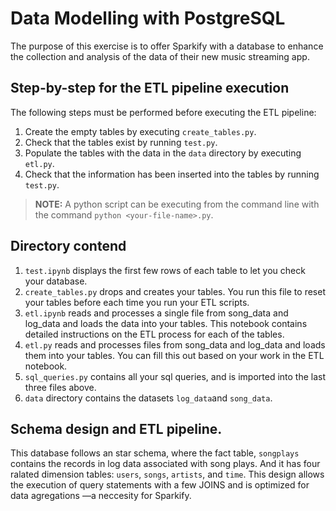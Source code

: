 # Data Modelling with PostgreSQL

The purpose of this exercise is to offer Sparkify with a database to enhance the collection and analysis of the data of their new music streaming app.

## Step-by-step for the ETL pipeline execution

The following steps must be performed before executing the ETL pipeline:

1. Create the empty tables by executing `create_tables.py`.
2. Check that the tables exist by running `test.py`.
3. Populate the tables with the data in the `data` directory by executing `etl.py`.
4. Check that the information has been inserted into the tables by running `test.py`.

> **NOTE:** A python script can be executing from the command line with the command `python <your-file-name>.py`.

## Directory contend

1. `test.ipynb` displays the first few rows of each table to let you check your database.
2. `create_tables.py` drops and creates your tables. You run this file to reset your tables before each time you run your ETL scripts.
3. `etl.ipynb` reads and processes a single file from song_data and log_data and loads the data into your tables. This notebook contains detailed instructions on the ETL process for each of the tables.
4. `etl.py` reads and processes files from song_data and log_data and loads them into your tables. You can fill this out based on your work in the ETL notebook.
5. `sql_queries.py` contains all your sql queries, and is imported into the last three files above.
6. `data` directory contains the datasets `log_data`and `song_data`.

 ## Schema design and ETL pipeline.


This database follows an star schema, where the fact table, `songplays` contains the records in log data associated with song plays. And it has four ralated dimension tables: `users`, `songs`, `artists`, and `time`. This design allows the execution of query statements with a few JOINS and is optimized for data agregations —a neccesity for Sparkify.
